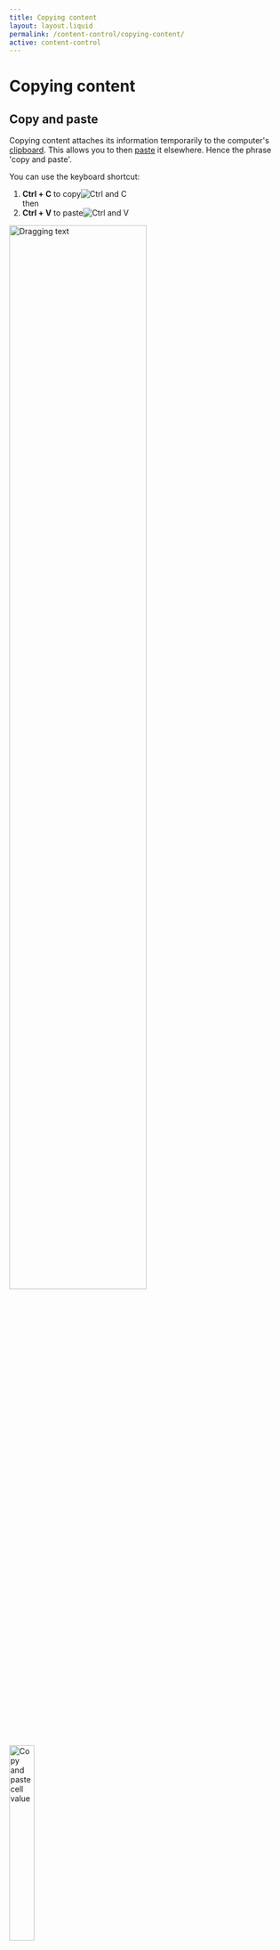 ```yaml
---
title: Copying content
layout: layout.liquid
permalink: /content-control/copying-content/
active: content-control
---
```


<h1>Copying content</h1>

<h2>Copy and paste</h2> 
<p>Copying content attaches its information temporarily to the computer's <a href="/glossary/#clipboard">clipboard</a>. This allows you to then <a href="/glossary/#paste">paste</a> it elsewhere. Hence the phrase 'copy and paste'.</p>

<p>You can use the keyboard shortcut:</p>
<ol>
    <li><strong>Ctrl + C</strong> to copy<img src="{{ '/assets/images/keyboard shortcuts/Ctrl+C.png' | url }}" alt="Ctrl and C"></li>
then
    <li><strong>Ctrl + V</strong> to paste<img src="{{ '/assets/images/keyboard shortcuts/Ctrl+V.png' | url }}" alt="Ctrl and V"></li>
</ol>



<img class="thumbnail border" src="{{ '/assets/images/content control/Copy and paste text.gif' | url }}"  alt="Dragging text" style="height:70%; width:70%; vertical-align:middle"> 

<img class="thumbnail border" src="{{ '/assets/images/content control/Copy and paste cell value.gif' | url }}"  alt="Copy and paste cell value" style="height:30%; width:30%; vertical-align:middle">

<img class="thumbnail border" src="{{ '/assets/images/content control/Copy and paste file.gif' | url }}"  alt="Copy and paste file" style="height:100%; width:100%; vertical-align:middle">
